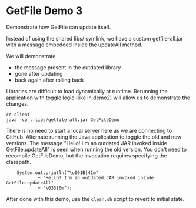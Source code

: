 # GetFile Demo 3

Demonstrate how GetFile can update itself.

Instead of using the shared libs/ symlink, we have a custom getfile-all.jar
with a message embedded inside the updateAll method.

We will demonstrate
* the message present in the outdated library
* gone after updating
* back again after rolling back

Libraries are difficult to load dynamically at runtime.
Rerunning the application with toggle logic (like in demo2) will allow us to
demonstrate the changes.

```
cd client
java -cp .:libs/getfile-all.jar GetFileDemo
```

There is no need to start a local server here as we are connecting to GitHub.
Alternate running the Java application to toggle the old and new versions.
The message "Hello! I'm an outdated JAR invoked inside GetFile.updateAll" is
seen when running the old version. You don't need to recompile GetFileDemo,
but the invocation requires specifying the classpath.

```
	System.out.println("\u001B[41m"
			+ "Hello! I'm an outdated JAR invoked inside GetFile.updateAll"
			+ "\033[0m");
```

After done with this demo, use the `clean.sh` script to revert to initial state.

